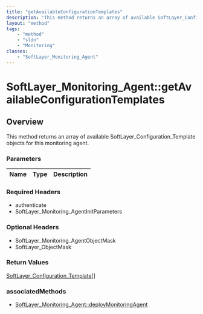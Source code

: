 ```yaml
---
title: "getAvailableConfigurationTemplates"
description: "This method returns an array of available SoftLayer_Configuration_Template objects for this monitoring agent."
layout: "method"
tags:
    - "method"
    - "sldn"
    - "Monitoring"
classes:
    - "SoftLayer_Monitoring_Agent"
---
```

# SoftLayer_Monitoring_Agent::getAvailableConfigurationTemplates
## Overview 
This method returns an array of available SoftLayer_Configuration_Template objects for this monitoring agent. 

### Parameters 
|Name | Type | Description |
| --- | --- | --- |


### Required Headers
* authenticate
* SoftLayer_Monitoring_AgentInitParameters

### Optional Headers
* SoftLayer_Monitoring_AgentObjectMask
* SoftLayer_ObjectMask

### Return Values
<a href='/reference/datatypes/SoftLayer_Configuration_Template'>SoftLayer_Configuration_Template[] </a>


### associatedMethods

*  [SoftLayer_Monitoring_Agent::deployMonitoringAgent](/reference/services/SoftLayer_Monitoring_Agent/deployMonitoringAgent )

